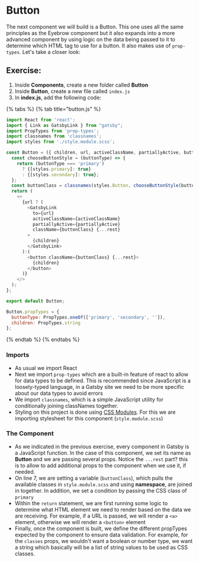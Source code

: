# Button

The next component we will build is a Button. This one uses all the same principles as the Eyebrow component but it also expands into a more advanced component by using logic on the data being passed to it to determine which HTML tag to use for a button. It also makes use of `prop-types`. Let's take a closer look:

## Exercise:

1. Inside **Components**, create a new folder called **Button**
2. Inside **Button**, create a new file called `index.js`
3. In **index.js**, add the following code:

{% tabs %}
{% tab title="button.js" %}
```javascript
import React from 'react';
import { Link as GatsbyLink } from "gatsby";
import PropTypes from 'prop-types';
import classnames from 'classnames';
import styles from './style.module.scss';

const Button = ({ children, url, activeClassName, partiallyActive, buttonType, ...rest }) => {
  const chooseButtonStyle = (buttonType) => {
    return (buttonType === 'primary')
      ? {[styles.primary]: true}
      : {[styles.secondary]: true};
  };
  const buttonClass = classnames(styles.Button, chooseButtonStyle(buttonType));
  return (
    <>
      {url ? (
        <GatsbyLink
          to={url}
          activeClassName={activeClassName}
          partiallyActive={partiallyActive}
          className={buttonClass} {...rest}
        >
          {children}
        </GatsbyLink>
      ):(
        <button className={buttonClass} {...rest}>
          {children}
        </button>
      )}
    </>
  );
};

export default Button;

Button.propTypes = {
  buttonType: PropTypes.oneOf(['primary', 'secondary', '']),
  children: PropTypes.string
};

```
{% endtab %}
{% endtabs %}

### Imports

* As usual we import React
* Next we import `prop-types` which are a built-in feature of react to allow for data types to be defined.  This is recommended since JavaScript is a loosely-typed language, in a Gatsby site we need to be more specific about our data types to avoid errors
* We import `classnames`, which is a simple JavaScript utility for conditionally joining classNames together.
* Styling on this project is done using [CSS Modules](working-with-css.md).  For this we are importing stylesheet for this component \(`style.module.scss`\)

### The Component

* As we indicated in the previous exercise, every component in Gatsby is a JavaScript function. In the case of this component, we set its name as **Button** and we are passing several props. Notice the `...rest` part? this is to allow to add additional props to the component when we use it, if needed.
* On line 7, we are setting a variable \(`buttonClass`\), which pulls the available classes in `style.module.scss` and using **namespace**, are joined in together.  In addition, we set a condition by passing the CSS class of `primary`
* Within the `return` statement, we are first running some logic to determine what HTML element we need to render based on the data we are receiving. For example, if a URL is passed, we will render a `<a>` element, otherwise we will render a `<button>` element
* Finally, once the component is built, we define the different propTypes expected by the component to ensure data validation. For example, for the `classes` props, we wouldn't want a boolean or number type, we want a string which basically will be a list of string values to be used as CSS classes.

